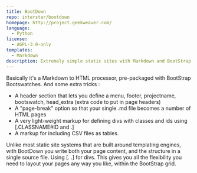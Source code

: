 ```yaml
---
title: BootDown
repo: interstar/bootdown
homepage: http://project.geekweaver.com/
language:
  - Python
license:
  - AGPL-3.0-only
templates:
  - Markdown
description: Extremely simple static sites with Markdown and BootStrap.
---
```


Basically it's a Markdown to HTML processor, pre-packaged with BootStrap Bootswatches. And some extra tricks :

- A header section that lets you define a menu, footer, projectname, bootswatch, head_extra (extra code to put in page headers)
- A "page-break" option so that your single .md file becomes a number of HTML pages
- A very light-weight markup for defining divs with classes and ids using &lbrack;.CLASSNAME#ID and .&rbrack;
- A markup for including CSV files as tables.

Unlike most static site systems that are built around templating engines, with BootDown you write both your page content, and the structure in a single source file. Using &lbrack;. .&rbrack; for divs. This gives you all the flexibility you need to layout your pages any way you like, within the BootStrap grid.
